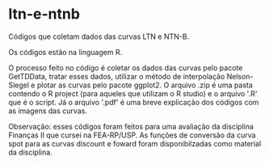 # ltn-e-ntnb
Códigos que coletam dados das curvas LTN e NTN-B.

Os códigos estão na linguagem R.

O processo feito no código é coletar os dados das curvas pelo pacote GetTDData, tratar esses dados, utilizar o método de interpolação Nelson-Siegel e plotar as curvas pelo pacote ggplot2.
O arquivo .zip é uma pasta contendo o R project (para aqueles que utilizam o R studio) e o arquivo '.R' que é o script. Já o arquivo '.pdf' é uma breve explicação dos códigos com as imagens das curvas.

Observação: esses códigos foram feitos para uma avaliação da disciplina Finanças II que cursei na FEA-RP/USP. As funções de conversão da curva spot para as curvas discount e foward foram disponibilzadas como material da disciplina.
